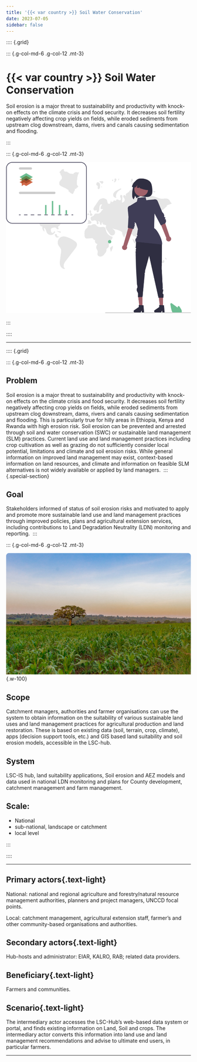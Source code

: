 ```yaml
---
title: '{{< var country >}} Soil Water Conservation'
date: 2023-07-05
sidebar: false
---
```


:::: {.grid}

::: {.g-col-md-6 .g-col-12 .mt-3}

# {{< var country >}} Soil Water Conservation

Soil erosion is a major threat to sustainability and productivity with knock-on effects on the climate crisis and food security. It decreases soil fertility negatively affecting crop yields on fields, while eroded sediments from upstream clog downstream, dams, rivers and canals causing sedimentation and flooding.

:::

::: {.g-col-md-6 .g-col-12 .mt-3}

![](../img/Kenya%20land%20soil%20crop%20data%201.svg)

:::

::::

---

:::: {.grid}

::: {.g-col-md-6 .g-col-12 .mt-3}

## Problem

Soil erosion is a major threat to sustainability and productivity with knock-on effects on the climate crisis and food security. It decreases soil fertility negatively affecting crop yields on fields, while eroded sediments from upstream clog downstream, dams, rivers and canals causing sedimentation and flooding. This is particularly true for hilly areas in Ethiopia, Kenya and Rwanda with high erosion risk. Soil erosion can be prevented and arrested through soil and water conservation (SWC) or sustainable land management (SLM) practices. Current land use and land management practices including crop cultivation as well as grazing do not sufficiently consider local potential, limitations and climate and soil erosion risks.  While general information on improved land management may exist, context-based information on land resources, and climate and information on feasible SLM alternatives is not widely available or applied by land managers. ​
​
::: {.special-section}

## Goal

Stakeholders informed of status of soil erosion risks and motivated to apply and promote more sustainable land use and land management practices through improved policies, plans and agricultural extension services, including contributions to Land Degradation Neutrality (LDN) monitoring and reporting.​
​
:::

::: {.g-col-md-6 .g-col-12 .mt-3}

![](../img/adams-korir-5gzZo_nQBIM-unsplash%201.jpg){.w-100}

## Scope

Catchment managers, authorities and farmer organisations can use the system to obtain information on the suitability of various sustainable land uses and land management practices for agricultural production and land restoration. These is based on existing data (soil, terrain, crop, climate), apps (decision support tools, etc.) and GIS based land suitability and soil erosion models, accessible in the LSC-hub.​

## System 

LSC-IS hub, land suitability applications, Soil erosion and AEZ models and data used in national LDN monitoring and plans for County development, catchment management and farm management.​

## Scale: 

- National
- sub-national, landscape or catchment
- local level​

:::

::::

---

<div class="grid">

<div class="text-light rounded bg-dark g-col-6 g-col-lg-3 px-3">

## Primary actors{.text-light}

National: national and regional agriculture and forestry/natural resource management authorities, planners and project managers, UNCCD focal points.​

Local: catchment management, agricultural extension staff, farmer’s and other community-based organisations and authorities.​

</div><div class="text-light rounded bg-dark g-col-6 g-col-lg-3 px-3">

## Secondary actors{.text-light}

Hub-hosts and administrator: EIAR, KALRO, RAB; related data providers.​

</div><div class="text-light rounded bg-dark g-col-6 g-col-lg-3 px-3">

## Beneficiary{.text-light}

Farmers and communities.​

</div><div class="text-light rounded bg-dark g-col-6 g-col-lg-3 px-3">

## Scenario{.text-light}

The intermediary actor accesses the LSC-Hub’s web-based data system or portal, and finds existing information on Land, Soil and crops. The intermediary actor converts this information into land use and land management recommendations and advise to ultimate end users, in particular farmers.​

</div></div>

---

<script src="https://giscus.app/client.js"
      data-repo="{{< var giscus-repo >}}"
      data-repo-id="{{< var giscus-repo-id >}}"
      data-category="{{< giscus-cat >}}"
      data-category-id="{{< giscus-cat-id >}}"
      data-mapping="title"
      data-strict="0"
      data-reactions-enabled="0"
      data-emit-metadata="0"
      data-input-position="bottom"
      data-theme="noborder_light"
      data-lang="en"
      data-loading="lazy"
      crossorigin="anonymous"
      async></script>

<style>
#title-block-header { display:none; }
</style>